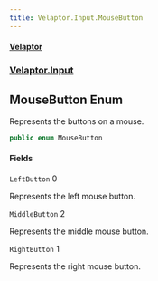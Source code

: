 ```yaml
---
title: Velaptor.Input.MouseButton
---
```


#### [Velaptor](Namespaces.md 'Velaptor Namespaces')
### [Velaptor.Input](Velaptor.Input.md 'Velaptor.Input')

## MouseButton Enum

Represents the buttons on a mouse.

```csharp
public enum MouseButton
```
#### Fields

<a name='Velaptor.Input.MouseButton.LeftButton'></a>

`LeftButton` 0

Represents the left mouse button.

<a name='Velaptor.Input.MouseButton.MiddleButton'></a>

`MiddleButton` 2

Represents the middle mouse button.

<a name='Velaptor.Input.MouseButton.RightButton'></a>

`RightButton` 1

Represents the right mouse button.
